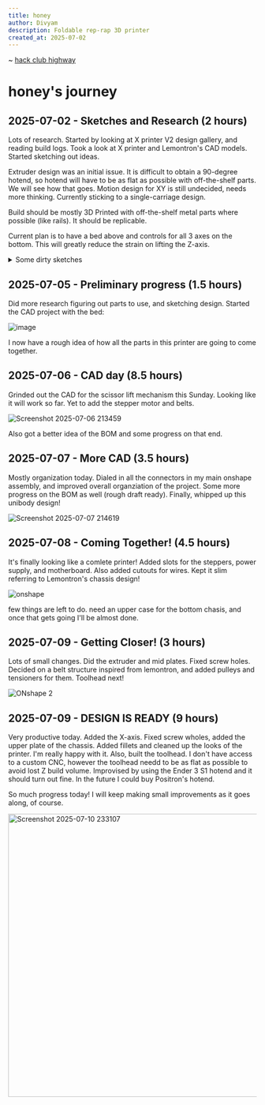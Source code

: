 ```yaml
---
title: honey
author: Divyam
description: Foldable rep-rap 3D printer
created_at: 2025-07-02
---
```


~ [hack club highway](highway.hackclub.com)
# honey's journey


## 2025-07-02 - Sketches and Research (2 hours)

Lots of research. Started by looking at X printer V2 design gallery, and reading build logs. Took a look at X printer and Lemontron's CAD models. Started sketching out ideas. 

Extruder design was an initial issue. It is difficult to obtain a 90-degree hotend, so hotend will have to be as flat as possible with off-the-shelf parts. We will see how that goes. Motion design for XY is still undecided, needs more thinking. Currently sticking to a single-carriage design.

Build should be mostly 3D Printed with off-the-shelf metal parts where possible (like rails). It should be replicable.

Current plan is to have a bed above and controls for all 3 axes on the bottom. This will greatly reduce the strain on lifting the Z-axis.
<details>
<summary>Some dirty sketches</summary>

  ![sketches](https://github.com/user-attachments/assets/f0d8a6d2-4d33-4707-bb0d-cfabd03c1b9d)

</details>

## 2025-07-05 - Preliminary progress (1.5 hours)

Did more research figuring out parts to use, and sketching design. Started the CAD project with the bed:

![image](https://github.com/user-attachments/assets/41df9797-51ee-4212-a5db-01835a3c9b56)

I now have a rough idea of how all the parts in this printer are going to come together.

## 2025-07-06 - CAD day (8.5 hours)

Grinded out the CAD for the scissor lift mechanism this Sunday. Looking like it will work so far. Yet to add the stepper motor and belts. 

![Screenshot 2025-07-06 213459](https://github.com/user-attachments/assets/ec4c89ae-456c-449b-90ae-17d6f2eef995)

Also got a better idea of the BOM and some progress on that end. 

## 2025-07-07 - More CAD (3.5 hours)

Mostly organization today. Dialed in all the connectors in my main onshape assembly, and improved overall organziation of the project. Some more progress on the BOM as well (rough draft ready). Finally, whipped up this unibody design!

![Screenshot 2025-07-07 214619](https://github.com/user-attachments/assets/92c0b52b-61f7-4412-8878-0c659f8a9fe7)

## 2025-07-08 - Coming Together! (4.5 hours)

It's finally looking like a comlete printer! Added slots for the steppers, power supply, and motherboard. Also added cutouts for wires. Kept it slim referring to Lemontron's chassis design!

![onshape](https://github.com/user-attachments/assets/bedb217a-c833-4e0c-9f5d-fb57b87eb733)

few things are left to do. need an upper case for the bottom chasis, and once that gets going I'll be almost done. 

## 2025-07-09 - Getting Closer! (3 hours)
Lots of small changes. Did the extruder and mid plates. Fixed screw holes. Decided on a belt structure inspired from lemontron, and added pulleys and tensioners for them. Toolhead next!

![ONshape 2](https://github.com/user-attachments/assets/6d8b1082-b47f-4c09-a127-f34dcce4cc42)

## 2025-07-09 - DESIGN IS READY (9 hours)
Very productive today. Added the X-axis. Fixed screw wholes, added the upper plate of the chassis. Added fillets and cleaned up the looks of the printer. I'm really happy with it. Also, built the toolhead. I don't have access to a custom CNC, however the toolhead needd to be as flat as possible to avoid lost Z build volume. Improvised by using the Ender 3 S1 hotend and it should turn out fine. In the future I could buy Positron's hotend.

So much progress today! I will keep making small improvements as it goes along, of course. 

<img width="724" height="574" alt="Screenshot 2025-07-10 233107" src="https://github.com/user-attachments/assets/cbc2ce15-df89-445a-9fa0-96953cb2b513" />
